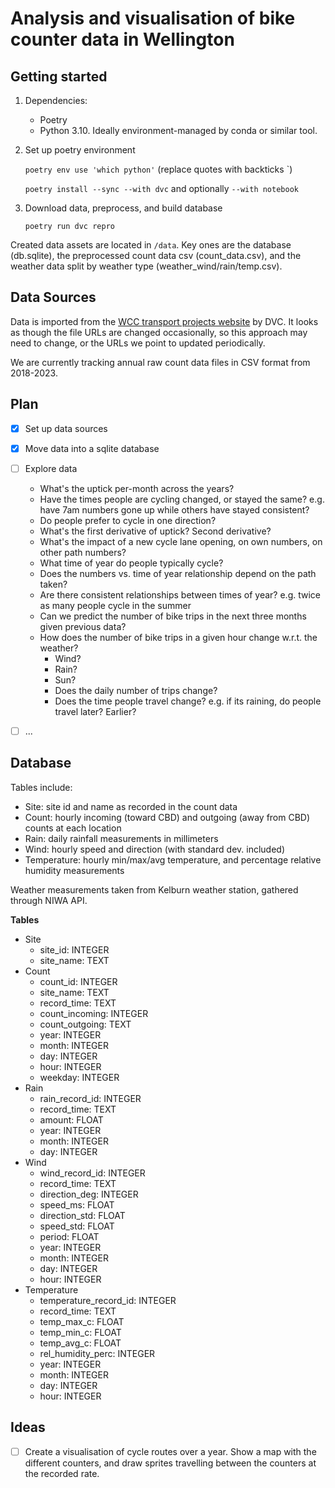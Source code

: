 # Analysis and visualisation of bike counter data in Wellington

## Getting started

1. Dependencies:

    - Poetry
    - Python 3.10. Ideally environment-managed by conda or similar tool.

2. Set up poetry environment

    `poetry env use 'which python'` (replace quotes with backticks `)

    `poetry install --sync --with dvc` and optionally `--with notebook`

3. Download data, preprocess, and build database

    `poetry run dvc repro`

Created data assets are located in `/data`. Key ones are the database (db.sqlite), the preprocessed count data csv (count_data.csv), and the weather data split by weather type (weather_wind/rain/temp.csv).

## Data Sources

Data is imported from the [WCC transport projects website](https://www.transportprojects.org.nz/cycle-data/#showdata/electronic/all/2023-08-01) by DVC. It looks as though the file URLs are changed occasionally, so this approach may need to change, or the URLs we point to updated periodically.

We are currently tracking annual raw count data files in CSV format from 2018-2023.

## Plan

- [x] Set up data sources
- [x] Move data into a sqlite database
- [ ] Explore data
    - What's the uptick per-month across the years?
    - Have the times people are cycling changed, or stayed the same? e.g. have 7am numbers gone up while others have stayed consistent?
    - Do people prefer to cycle in one direction?
    - What's the first derivative of uptick? Second derivative?
    - What's the impact of a new cycle lane opening, on own numbers, on other path numbers?
    - What time of year do people typically cycle?
    - Does the numbers vs. time of year relationship depend on the path taken?
    - Are there consistent relationships between times of year? e.g. twice as many people cycle in the summer
    - Can we predict the number of bike trips in the next three months given previous
        data?
    - How does the number of bike trips in a given hour change w.r.t. the weather?
        - Wind?
        - Rain?
        - Sun?
        - Does the daily number of trips change?
        - Does the time people travel change? e.g. if its raining, do people travel later? Earlier?
- [ ] ...


## Database
Tables include:
- Site: site id and name as recorded in the count data
- Count: hourly incoming (toward CBD) and outgoing (away from CBD) counts at each location
- Rain: daily rainfall measurements in millimeters
- Wind: hourly speed and direction (with standard dev. included)
- Temperature: hourly min/max/avg temperature, and percentage relative humidity measurements

Weather measurements taken from Kelburn weather station, gathered through NIWA API.

**Tables**
- Site
    - site_id:          INTEGER
    - site_name:        TEXT
- Count
    - count_id:         INTEGER
    - site_name:        TEXT
    - record_time:      TEXT
    - count_incoming:   INTEGER
    - count_outgoing:   TEXT
    - year:             INTEGER
    - month:            INTEGER
    - day:              INTEGER
    - hour:             INTEGER
    - weekday:          INTEGER
- Rain
    - rain_record_id:   INTEGER
    - record_time:      TEXT
    - amount:           FLOAT
    - year:             INTEGER 
    - month:            INTEGER
    - day:              INTEGER
- Wind
    - wind_record_id:   INTEGER
    - record_time:      TEXT
    - direction_deg:    INTEGER
    - speed_ms:         FLOAT
    - direction_std:    FLOAT
    - speed_std:        FLOAT
    - period:           FLOAT
    - year:             INTEGER
    - month:            INTEGER
    - day:              INTEGER
    - hour:             INTEGER
- Temperature
    - temperature_record_id:    INTEGER
    - record_time:              TEXT
    - temp_max_c:               FLOAT
    - temp_min_c:               FLOAT
    - temp_avg_c:               FLOAT
    - rel_humidity_perc:        INTEGER
    - year:                     INTEGER
    - month:                    INTEGER
    - day:                      INTEGER
    - hour:                     INTEGER


## Ideas

- [ ] Create a visualisation of cycle routes over a year. Show a map with the different
        counters, and draw sprites travelling between the counters at the recorded rate.